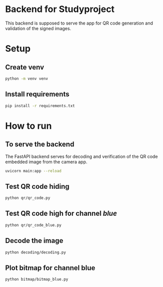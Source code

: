 # Backend for Studyproject

This backend is supposed to serve the app for QR code generation and validation of the signed images.

# Setup

## Create venv

```sh
python -m venv venv
```

## Install requirements

```sh
pip install -r requirements.txt
```

# How to run

## To serve the backend
The FastAPI backend serves for decoding and verification of the QR code embedded image from the camera app.

```sh
uvicorn main:app --reload    
```

## Test QR code hiding

```sh
python qr/qr_code.py
```

## Test QR code high for channel *blue*

```sh
python qr/qr_code_blue.py
```

## Decode the image

```sh
python decoding/decoding.py
```

## Plot bitmap for channel blue

```sh
python bitmap/bitmap_blue.py
```